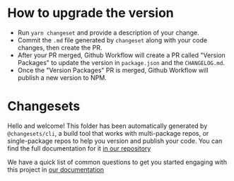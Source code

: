 # How to upgrade the version

- Run `yarn changeset` and provide a description of your change.
- Commit the `.md` file generated by `changeset` along with your code changes, then create the PR.
- After your PR merged, Github Workflow will create a PR called "Version Packages" to update the version in `package.json` and the `CHANGELOG.md`.
- Once the "Version Packages" PR is merged, Github Workflow will publish a new version to NPM.

# Changesets

Hello and welcome! This folder has been automatically generated by `@changesets/cli`, a build tool that works
with multi-package repos, or single-package repos to help you version and publish your code. You can
find the full documentation for it [in our repository](https://github.com/changesets/changesets)

We have a quick list of common questions to get you started engaging with this project in
[our documentation](https://github.com/changesets/changesets/blob/main/docs/common-questions.md)
